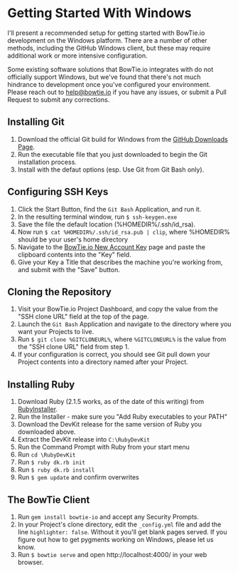 # Getting Started With Windows

I'll present a recommended setup for getting started with BowTie.io development
on the Windows platform. There are a number of other methods, including the
GitHub Windows client, but these may require additional work or more intensive
configuration.

Some existing software solutions that BowTie.io integrates with do not officially
support Windows, but we've found that there's not much hindrance to development
once you've configured your environment. Please reach out to help@bowtie.io if
you have any issues, or submit a Pull Request to submit any corrections.

## Installing Git

1. Download the official Git build for Windows from the [GitHub Downloads
   Page](http://www.git-scm.com/download/win).
1. Run the executable file that you just downloaded to begin the Git
   installation process.
1. Install with the defaut options (esp. Use Git from Git Bash only).

## Configuring SSH Keys

1. Click the Start Button, find the `Git Bash` Application, and run it.
1. In the resulting terminal window, run `$ ssh-keygen.exe`
1. Save the file the default location (%HOMEDIR%/.ssh/id_rsa).
1. Now run `$ cat %HOMEDIR%/.ssh/id_rsa.pub | clip`, where %HOMEDIR% should be
   your user's home directory
1. Navigate to the [BowTie.io New Account Key](https://bowtie.io/keys/new) page
   and paste the clipboard contents into the "Key" field.
1. Give your Key a Title that describes the machine you're working from, and
   submit with the "Save" button.

## Cloning the Repository

1. Visit your BowTie.io Project Dashboard, and copy the value from the "SSH
   clone URL" field at the top of the page.
1. Launch the `Git Bash` Application and navigate to the directory where you
   want your Projects to live.
1. Run `$ git clone %GITCLONEURL%`, where `%GITCLONEURL%` is the value from the
   "SSH clone URL" field from step 1.
1. If your configuration is correct, you should see Git pull down your Project
   contents into a directory named after your Project.

## Installing Ruby

1. Download Ruby (2.1.5 works, as of the date of this writing) from
   [RubyInstaller](http://rubyinstaller.org/downloads/).
1. Run the Installer - make sure you "Add Ruby executables to your PATH"
1. Download the DevKit release for the same version of Ruby you downloaded
   above.
1. Extract the DevKit release into `C:\RubyDevKit`
1. Run the Command Prompt with Ruby from your start menu
1. Run `cd \RubyDevKit`
1. Run `$ ruby dk.rb init`
1. Run `$ ruby dk.rb install`
1. Run `$ gem update` and confirm overwrites

## The BowTie Client

1. Run `gem install bowtie-io` and accept any Security Prompts.
1. In your Project's clone directory, edit the `_config.yml` file and add the
   line `highlighter: false`. Without it you'll get blank pages served. If you
   figure out how to get pygments working on Windows, please let us know.
1. Run `$ bowtie serve` and open http://localhost:4000/ in your web browser.

